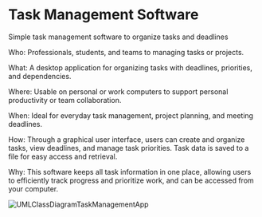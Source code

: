 # Task Management Software

Simple task management software to organize tasks and deadlines

Who: Professionals, students, and teams to managing tasks or projects.

What: A desktop application for organizing tasks with deadlines, priorities, and dependencies.

Where: Usable on personal or work computers to support personal productivity or team collaboration.

When: Ideal for everyday task management, project planning, and meeting deadlines.

How: Through a graphical user interface, users can create and organize tasks, view deadlines, and manage task priorities. Task data is saved to a file for easy access and retrieval.

Why: This software keeps all task information in one place, allowing users to efficiently track progress and prioritize work, and can be accessed from your computer.

![UMLClassDiagramTaskManagementApp](https://github.com/user-attachments/assets/506e44bc-ea7f-4621-91a0-4798c4676c97)
